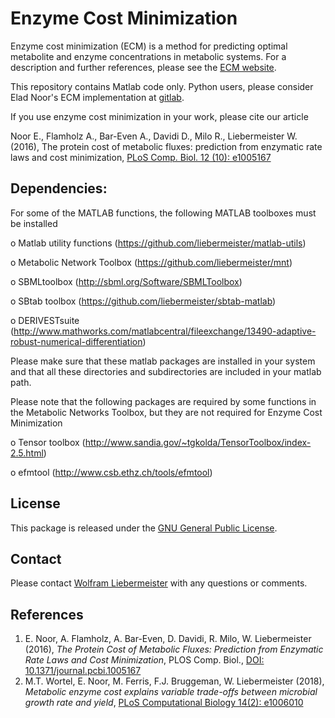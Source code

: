 Enzyme Cost Minimization
==========================================

Enzyme cost minimization (ECM) is a method for predicting optimal metabolite and enzyme concentrations in metabolic systems. For a description and
further references, please see the [ECM website](https://www.metabolic-economics.de/enzyme-cost-minimization/).

This repository contains Matlab code only. Python users, please consider Elad Noor's ECM implementation at [gitlab](https://gitlab.com/elad.noor/enzyme-cost-minimization).

If you use enzyme cost minimization in your work, please cite our article

Noor E., Flamholz A., Bar-Even A., Davidi D., Milo R., Liebermeister W. (2016), The protein cost of metabolic fluxes: prediction from enzymatic rate laws and cost minimization, [PLoS Comp. Biol. 12 (10): e1005167](https://journals.plos.org/ploscompbiol/article?id=10.1371/journal.pcbi.1006010)

## Dependencies: 

For some of the MATLAB functions, the following MATLAB toolboxes must be installed

  o Matlab utility functions    (https://github.com/liebermeister/matlab-utils)

  o Metabolic Network Toolbox (https://github.com/liebermeister/mnt)

  o SBMLtoolbox               (http://sbml.org/Software/SBMLToolbox)

  o SBtab toolbox             (https://github.com/liebermeister/sbtab-matlab)

  o DERIVESTsuite             (http://www.mathworks.com/matlabcentral/fileexchange/13490-adaptive-robust-numerical-differentiation)

Please make sure that these matlab packages are installed in your system and that all these directories and subdirectories are included in your matlab path.

Please note that the following packages are required by some functions in the Metabolic Networks Toolbox, but they are not required for Enzyme Cost Minimization

  o Tensor toolbox (http://www.sandia.gov/~tgkolda/TensorToolbox/index-2.5.html)

  o efmtool        (http://www.csb.ethz.ch/tools/efmtool)


## License
This package is released under the [GNU General Public License](LICENSE).

## Contact
Please contact [Wolfram Liebermeister](wolfram.liebermeister@gmail.com) with any questions or comments.


## References
1. E. Noor, A. Flamholz, A. Bar-Even, D. Davidi, R. Milo, W. Liebermeister (2016), *The Protein Cost of Metabolic Fluxes: Prediction from Enzymatic Rate Laws and Cost Minimization*, PLOS Comp. Biol., [DOI: 10.1371/journal.pcbi.1005167](https://www.ncbi.nlm.nih.gov/pmc/articles/PMC5094713/)
2. M.T. Wortel, E. Noor, M. Ferris, F.J. Bruggeman, W. Liebermeister (2018),
*Metabolic enzyme cost explains variable trade-offs between microbial growth rate and yield*, [PLoS Computational Biology 14(2): e1006010](https://journals.plos.org/ploscompbiol/article?id=10.1371/journal.pcbi.1006010)